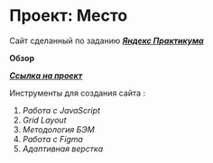 # Проект: Место

Сайт сделанный по заданию [***Яндекс Практикума***](https://practicum.yandex.ru/)

**Обзор**

[***Ссылка на проект***](https://merderface24.github.io/russian-travel/)

Инструменты для создания сайта :

1. _Работа с JavaScript_
2. _Grid Layout_
3. _Методология БЭМ_
4. _Работа с Figma_
5. _Адаптивная верстка_
